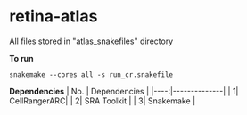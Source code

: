 # retina-atlas
All files stored in "atlas_snakefiles" directory

**To run**
```
snakemake --cores all -s run_cr.snakefile
```
**Dependencies**
| No. | Dependencies |
|----:|--------------|
|    1| CellRangerARC|
|    2| SRA Toolkit  |
|    3| Snakemake    |